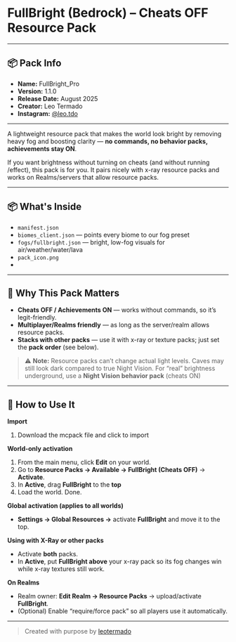 # FullBright (Bedrock) – Cheats OFF Resource Pack

---

## 📦 Pack Info

- **Name:** FullBright_Pro  
- **Version:** 1.1.0  
- **Release Date:** August 2025  
- **Creator:** Leo Termado  
- **Instagram:** [@leo.tdo](https://instagram.com/leo.tdo)

---

A lightweight resource pack that makes the world look bright by removing heavy fog and boosting clarity — **no commands, no behavior packs, achievements stay ON**.

If you want brightness without turning on cheats (and without running /effect), this pack is for you. It pairs nicely with x-ray resource packs and works on Realms/servers that allow resource packs.

---

## 📦 What's Inside

- `manifest.json`
- `biomes_client.json` — points every biome to our fog preset
- `fogs/fullbright.json` — bright, low-fog visuals for air/weather/water/lava
- `pack_icon.png`
- 
---

## 🧠 Why This Pack Matters

- **Cheats OFF / Achievements ON** — works without commands, so it’s legit-friendly.  
- **Multiplayer/Realms friendly** — as long as the server/realm allows resource packs.  
- **Stacks with other packs** — use it with x-ray or texture packs; just set the **pack order** (see below).

> ⚠️ **Note:** Resource packs can’t change actual light levels. Caves may still look dark compared to true Night Vision. For “real” brightness underground, use a **Night Vision behavior pack** (cheats ON)

---

## 🔨 How to Use It

**Import**
1. Download the mcpack file and click to import

**World-only activation**
1. From the main menu, click **Edit** on your world.
2. Go to **Resource Packs → Available → FullBright (Cheats OFF)** → **Activate**.
3. In **Active**, drag **FullBright** to the **top**
4. Load the world. Done.

**Global activation (applies to all worlds)**
- **Settings → Global Resources →** activate **FullBright** and move it to the top.

**Using with X-Ray or other packs**
- Activate **both** packs.
- In **Active**, put **FullBright above** your x-ray pack so its fog changes win while x-ray textures still work.

**On Realms**
- Realm owner: **Edit Realm → Resource Packs** → upload/activate **FullBright**.
- (Optional) Enable “require/force pack” so all players use it automatically.

---

> Created with purpose by [leotermado](https://github.com/leotermado)
